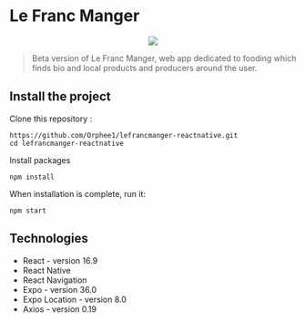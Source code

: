 # Le Franc Manger

<p align="center">
<img src="https://user-images.githubusercontent.com/55689599/74036736-1d73db00-49bd-11ea-8d4f-6a36484bf0c3.gif">
</p>

> Beta version of Le Franc Manger, web app dedicated to fooding which finds bio and local products and producers around the user.

## Install the project

Clone this repository :

```
https://github.com/Orphee1/lefrancmanger-reactnative.git
cd lefrancmanger-reactnative

```

Install packages

```
npm install
```

When installation is complete, run it:

```
npm start
```

## Technologies

- React - version 16.9
- React Native
- React Navigation
- Expo - version 36.0
- Expo Location - version 8.0
- Axios - version 0.19

